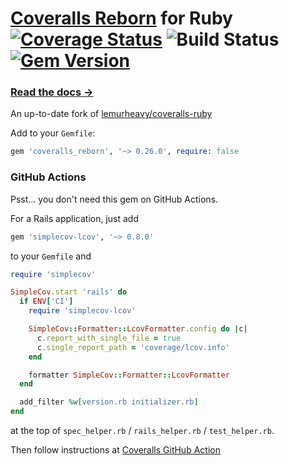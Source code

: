 # [Coveralls Reborn](https://coveralls.io) for Ruby [![Coverage Status](https://coveralls.io/repos/github/tagliala/coveralls-ruby-reborn/badge.svg?branch=main)](https://coveralls.io/github/tagliala/coveralls-ruby-reborn?branch=main) ![Build Status](https://github.com/tagliala/coveralls-ruby-reborn/actions/workflows/ruby.yml/badge.svg) [![Gem Version](https://badge.fury.io/rb/coveralls_reborn.svg)](https://badge.fury.io/rb/coveralls_reborn)

### [Read the docs &rarr;](https://docs.coveralls.io/ruby-and-rails)

An up-to-date fork of [lemurheavy/coveralls-ruby](https://github.com/lemurheavy/coveralls-ruby)

Add to your `Gemfile`:

```rb
gem 'coveralls_reborn', '~> 0.26.0', require: false
```

### GitHub Actions

Psst... you don't need this gem on GitHub Actions.

For a Rails application, just add

```rb
gem 'simplecov-lcov', '~> 0.8.0'
```

to your `Gemfile` and

```rb
require 'simplecov'

SimpleCov.start 'rails' do
  if ENV['CI']
    require 'simplecov-lcov'

    SimpleCov::Formatter::LcovFormatter.config do |c|
      c.report_with_single_file = true
      c.single_report_path = 'coverage/lcov.info'
    end

    formatter SimpleCov::Formatter::LcovFormatter
  end

  add_filter %w[version.rb initializer.rb]
end
```

at the top of `spec_helper.rb` / `rails_helper.rb` / `test_helper.rb`.

Then follow instructions at [Coveralls GitHub Action](https://github.com/marketplace/actions/coveralls-github-action)
